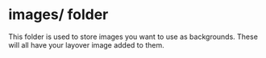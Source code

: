 # images/ folder
This folder is used to store images you want to use as backgrounds. These will all have your layover image added to them.
